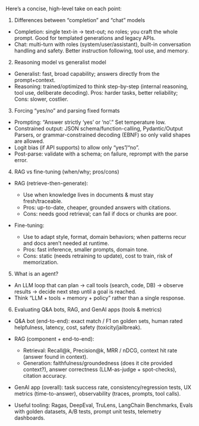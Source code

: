 Here’s a concise, high-level take on each point:

1. Differences between “completion” and “chat” models

* Completion: single text-in → text-out; no roles; you craft the whole prompt. Good for templated generations and legacy APIs.
* Chat: multi-turn with roles (system/user/assistant), built-in conversation handling and safety. Better instruction following, tool use, and memory.

2. Reasoning model vs generalist model

* Generalist: fast, broad capability; answers directly from the prompt+context.
* Reasoning: trained/optimized to think step-by-step (internal reasoning, tool use, deliberate decoding). Pros: harder tasks, better reliability; Cons: slower, costlier.

3. Forcing “yes/no” and parsing fixed formats

* Prompting: “Answer strictly ‘yes’ or ‘no’.” Set temperature low.
* Constrained output: JSON schema/function-calling, Pydantic/Output Parsers, or grammar-constrained decoding (EBNF) so only valid shapes are allowed.
* Logit bias (if API supports) to allow only “yes”/“no”.
* Post-parse: validate with a schema; on failure, reprompt with the parse error.

4. RAG vs fine-tuning (when/why; pros/cons)

* RAG (retrieve-then-generate):

  * Use when knowledge lives in documents & must stay fresh/traceable.
  * Pros: up-to-date, cheaper, grounded answers with citations.
  * Cons: needs good retrieval; can fail if docs or chunks are poor.
* Fine-tuning:

  * Use to adapt style, format, domain behaviors; when patterns recur and docs aren’t needed at runtime.
  * Pros: fast inference, smaller prompts, domain tone.
  * Cons: static (needs retraining to update), cost to train, risk of memorization.

5. What is an agent?

* An LLM loop that can plan → call tools (search, code, DB) → observe results → decide next step until a goal is reached.
* Think “LLM + tools + memory + policy” rather than a single response.

6. Evaluating Q\&A bots, RAG, and GenAI apps (tools & metrics)

* Q\&A bot (end-to-end): exact match / F1 on golden sets, human rated helpfulness, latency, cost, safety (toxicity/jailbreak).
* RAG (component + end-to-end):

  * Retrieval: Recall\@k, Precision\@k, MRR / nDCG, context hit rate (answer found in context).
  * Generation: faithfulness/groundedness (does it cite provided context?), answer correctness (LLM-as-judge + spot-checks), citation accuracy.
* GenAI app (overall): task success rate, consistency/regression tests, UX metrics (time-to-answer), observability (traces, prompts, tool calls).
* Useful tooling: Ragas, DeepEval, TruLens, LangChain Benchmarks, Evals with golden datasets, A/B tests, prompt unit tests, telemetry dashboards.
